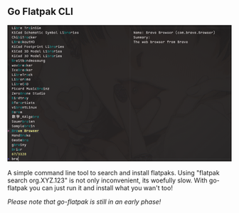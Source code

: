 ## Go Flatpak CLI

![preview image](img.png)

A simple command line tool to search and install flatpaks.
Using "flatpak search org.XYZ.123" is not only inconvenient, its woefully slow.
With go-flatpak you can just run it and install what you wan't too!

<i>Please note that go-flatpak is still in an early phase!</i>
